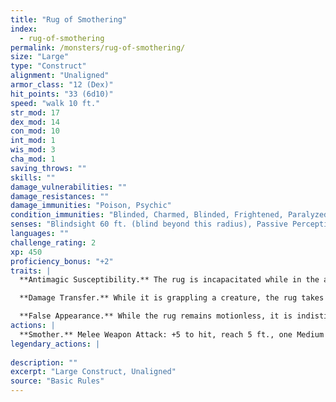 ```yaml
---
title: "Rug of Smothering"
index:
  - rug-of-smothering
permalink: /monsters/rug-of-smothering/
size: "Large"
type: "Construct"
alignment: "Unaligned"
armor_class: "12 (Dex)"
hit_points: "33 (6d10)"
speed: "walk 10 ft."
str_mod: 17
dex_mod: 14
con_mod: 10
int_mod: 1
wis_mod: 3
cha_mod: 1
saving_throws: ""
skills: ""
damage_vulnerabilities: ""
damage_resistances: ""
damage_immunities: "Poison, Psychic"
condition_immunities: "Blinded, Charmed, Blinded, Frightened, Paralyzed, Petrified, Poisoned"
senses: "Blindsight 60 ft. (blind beyond this radius), Passive Perception 6"
languages: ""
challenge_rating: 2
xp: 450
proficiency_bonus: "+2"
traits: |
  **Antimagic Susceptibility.** The rug is incapacitated while in the area of an antimagic field. If targeted by dispel magic, the rug must succeed on a Constitution saving throw against the caster's spell save DC or fall unconscious for 1 minute.

  **Damage Transfer.** While it is grappling a creature, the rug takes only half the damage dealt to it, and the creature grappled by the rug takes the other half.

  **False Appearance.** While the rug remains motionless, it is indistinguishable from a normal rug.
actions: |
  **Smother.** Melee Weapon Attack: +5 to hit, reach 5 ft., one Medium or smaller creature. Hit: The creature is grappled (escape DC 13). Until this grapple ends, the target is restrained, blinded, and at risk of suffocating, and the rug can't smother another target. In addition, at the start of each of the target's turns, the target takes 10 (2d6 + 3) bludgeoning damage.  
legendary_actions: |
  
description: ""
excerpt: "Large Construct, Unaligned"
source: "Basic Rules"
---
```

